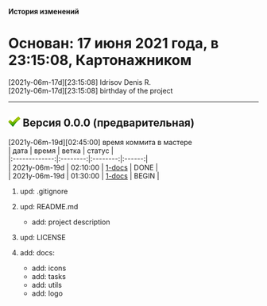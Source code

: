 [M]: #main  "история проекта"
[P]: icons/progress.png
[S]: icons/success.png
[B]: icons/bug.png

<a name="main"></a>
**История изменений**  

Основан: 17 июня 2021 года, в 23:15:08, Картонажником
=====================================================

[2021y-06m-17d][23:15:08] Idrisov Denis R.  
[2021y-06m-17d][23:15:08] birthday of the project  

---------------------------------------------------

[![S]][M] **Версия 0.0.0 (предварительная)**  
--------------------------------------------
[2021y-06m-19d][02:45:00] время коммита в мастере  
<a name="v000"></a>
|      дата     |  время   |  ветка   | статус |  
|:-------------:|:--------:|:--------:|:------:|  
| 2021y-06m-19d | 02:10:00 | [1-docs] | DONE   |  
| 2021y-06m-19d | 01:30:00 | [1-docs] | BEGIN  |  

1) upd: .gitignore  

2) upd: README.md  
     - add: project description  

3) upd: LICENSE  

4) add: docs:  
     - add: icons  
     - add: tasks  
     - add: utils  
     - add: logo  

[1-docs]: tasks/2021y-06m-19d-0001-docs.md